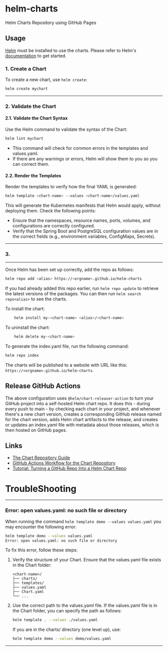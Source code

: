 # helm-charts

Helm Charts Repository using GitHub Pages

## Usage

[Helm](https://helm.sh) must be installed to use the charts.
Please refer to Helm's [documentation](https://helm.sh/docs) to get started.

### 1. Create a Chart

To create a new chart, use `helm create`:

```bash
helm create mychart
```
---
### 2. Validate the Chart

#### 2.1. Validate the Chart Syntax

Use the Helm command to validate the syntax of the Chart:

```bash
helm lint mychart
```

- This command will check for common errors in the templates and values.yaml. 
- If there are any warnings or errors, Helm will show them to you so you can correct them.

#### 2.2. Render the Templates

Render the templates to verify how the final YAML is generated:

```bash
helm template <chart-name> --values <chart-name>/values.yaml
```

This will generate the Kubernetes manifests that Helm would apply, without deploying them. Check the following points:

- Ensure that the namespaces, resource names, ports, volumes, and configurations are correctly configured.
- Verify that the Spring Boot and PostgreSQL configuration values are in the correct fields (e.g., environment variables, ConfigMaps, Secrets).

---

### 3. 



---

Once Helm has been set up correctly, add the repo as follows:

``` bash
helm repo add <alias> https://<orgname>.github.io/helm-charts
```

If you had already added this repo earlier, run `helm repo update` to retrieve
the latest versions of the packages.
You can then run `helm search repo<alias>` to see the charts.

To install the <chart-name> chart:

```bash
    helm install my-<chart-name> <alias>/<chart-name>
```

To uninstall the chart:

```bash
    helm delete my-<chart-name>
```

To generate the index.yaml file, run the following command:

```bash
helm repo index
```

The charts will be published to a website with URL like this: `https://<orgname>.github.io/helm-charts`.

## Release GitHub Actions

The above configuration uses `@helm/chart-releaser-action` 
to turn your GitHub project into a self-hosted Helm chart repo. 
It does this - during every push to main - by checking each chart in your project, and whenever there's a new chart version, creates a corresponding GitHub release named for the chart version, adds Helm chart artifacts to the release, and creates or updates an index.yaml file with metadata about those releases, which is then hosted on GitHub pages.

## Links
- [The Chart Repository Guide](https://helm.sh/docs/topics/chart_repository/)
- [GitHub Actions Workflow for the Chart Repository](https://helm.sh/docs/howto/chart_releaser_action/)
- [Tutorial: Turning a GitHub Repo Into a Helm Chart Repo](https://www.harness.io/blog/helm-chart-repo)

# TroubleShooting

---
### Error: open values.yaml: no such file or directory

When running the command `helm template demo --values values.yaml` you may encounter the following error:

```bash
helm template demo --values values.yaml    
Error: open values.yaml: no such file or directory
```

To fix this error, follow these steps:

1. Verify the structure of your Chart. Ensure that the values.yaml file exists in the Chart folder:
    ```text
    <chart-name>/
    ├── charts/
    ├── templates/
    ├── values.yaml
    ├── Chart.yaml
    └── ...
    ```

2. Use the correct path to the values.yaml file. If the values.yaml file is in the Chart folder, you can specify the path as follows:
    ```bash
    helm template . --values ./values.yaml
    ```
    If you are in the charts/ directory (one level up), use:
    ```bash
    helm template demo --values demo/values.yaml
    ```
---
